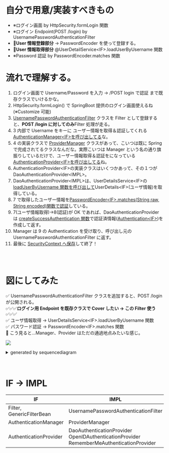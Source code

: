 # 自分で用意/実装すべきもの

- ※ログイン画面 by HttpSecurity.formLogin 関数
- ※ログイン Endpoint(POST /login) by UsernamePasswordAuthenticationFilter
- **🔴User 情報登録部分** -> PasswordEncoder を使って登録する。
- **🔴User 情報取得部分** @UserDetailService\<IF\>.loadUserByUsername 関数
- ※Password 認証 by PasswordEncoder.matches 関数

# 流れで理解する。

1. ログイン画面で Username/Password を入力 -> /POST login で認証 まで既存クラスでいけるかな。
2. HttpSecurity.formLogin() で SpringBoot 提供のログイン画面使えるね(※Customize 可能)
3. [UsernamePasswordAuthenticationFilter](https://github.com/spring-projects/spring-security/blob/main/web/src/main/java/org/springframework/security/web/authentication/UsernamePasswordAuthenticationFilter.java) クラスを Filter として登録すると、**POST /login に対してのみ**Filter 処理が走る。
4. 3 内部で Username をキーに ユーザー情報を取得＆認証してくれる [AuthenticationManager\<IF\>を呼び出してる](https://github.com/spring-projects/spring-security/blob/main/web/src/main/java/org/springframework/security/web/authentication/UsernamePasswordAuthenticationFilter.java#L85)な。
5. 4 の実装クラスで [ProviderManager](https://github.com/spring-projects/spring-security/blob/main/core/src/main/java/org/springframework/security/authentication/ProviderManager.java) クラスがあって、こいつは既に Spring で完成されてるクラスなんだな。実際こいつは Manager という名の通り旗振りしているだけで、ユーザー情報取得＆認証をになっている[AuthenticationProvider\<IF\>を呼び出してる](https://github.com/spring-projects/spring-security/blob/main/core/src/main/java/org/springframework/security/authentication/ProviderManager.java#L182)ね。
6. AuthenticationProvider\<IF\>の実装クラスはいくつかあって、その１つが DaoAuthenticationProvider\<IMPL\>。
7. DaoAuthenticationProvider\<IMPL\>は、UserDetailsService\<IF\>の[loadUserByUsername 関数を呼び出して](https://github.com/spring-projects/spring-security/blob/main/core/src/main/java/org/springframework/security/authentication/dao/DaoAuthenticationProvider.java#L103)UserDetails\<IF\>(ユーザ情報)を取得している。
8. 7 で取得したユーザー情報を[PasswordEncoder\<IF\>.matches(String raw, String encoded)関数で認証](https://github.com/spring-projects/spring-security/blob/main/core/src/main/java/org/springframework/security/authentication/dao/DaoAuthenticationProvider.java#L86)している。
9. 7(ユーザ情報取得)->8(認証)が OK であれば、DaoAuthenticationProvider は [createSuccessAuthentication 関数](https://github.com/spring-projects/spring-security/blob/main/core/src/main/java/org/springframework/security/authentication/dao/DaoAuthenticationProvider.java#L123-L132)で認証済情報([Authentication\<IF\>](https://github.com/spring-projects/spring-security/blob/main/core/src/main/java/org/springframework/security/core/Authentication.java))を作成して返す。
10. Manager は 9 の Authentication を受け取り、呼び出し元の UsernamePasswordAuthenticationFilter に返す。
11. 最後に [SecurityContext へ保存](https://github.com/spring-projects/spring-security/blob/main/web/src/main/java/org/springframework/security/web/authentication/AbstractAuthenticationProcessingFilter.java#L322-L323)して終了！

<br>
<br>

# 図にしてみた

✅ UsernamePasswordAuthenticationFilter クラスを追加すると、POST /login が公開される。<br>
✅✅✅**ログイン用 Endpoint を既存クラスで Cover したい -> この Filter 使う**✅✅✅<br>
✅ ユーザ情報取得 -> UserDetailsService\<IF\>.loadUserByUsername 関数<br>
✅ パスワード認証 -> PasswordEncoder\<IF\>.matches 関数<br>
🔴 こう見ると...Manager、Provider はただの通過地点みたいな感じ。

![](https://storage.googleapis.com/zenn-user-upload/867fbf0bcddd-20231103.png)

<details>
<summary>generated by sequencediagram</summary>
LoginPage->Filter:POST /login<br>
Filter->Manager:authenticate(Authentication)<br>
Manager->Provider:authenticate(Authentication)<br>
Provider->UserDetailsService:loadUserByUsername()<br>
UserDetailsService->Provider:UserDetails<br>
Provider->PasswordEncoder:matches()<br>
PasswordEncoder->Provider:OK!<br>
Provider->Manager:Authentication<br>
Manager->Filter:Authentication<br>
Filter->Filter:SecurityContextに保存<br>
Filter->LoginPage:認証OK
</details>

<br>
<br>

# IF -> IMPL

| IF                        | IMPL                                                                                          |
| ------------------------- | --------------------------------------------------------------------------------------------- |
| Filter, GenericFilterBean | UsernamePasswordAuthenticationFilter                                                          |
| AuthenticationManager     | ProviderManager                                                                               |
| AuthenticationProvider    | DaoAuthenticationProvider<br>OpenIDAuthenticationProvider<br>RememberMeAuthenticationProvider |
